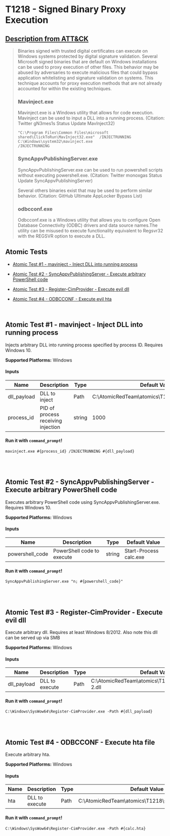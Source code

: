 # T1218 - Signed Binary Proxy Execution
## [Description from ATT&CK](https://attack.mitre.org/wiki/Technique/T1218)
<blockquote>Binaries signed with trusted digital certificates can execute on Windows systems protected by digital signature validation. Several Microsoft signed binaries that are default on Windows installations can be used to proxy execution of other files. This behavior may be abused by adversaries to execute malicious files that could bypass application whitelisting and signature validation on systems. This technique accounts for proxy execution methods that are not already accounted for within the existing techniques.

### Mavinject.exe
Mavinject.exe is a Windows utility that allows for code execution. Mavinject can be used to input a DLL into a running process. (Citation: Twitter gN3mes1s Status Update MavInject32)

<code>"C:\Program Files\Common Files\microsoft shared\ClickToRun\MavInject32.exe" <PID> /INJECTRUNNING <PATH DLL></code>
<code>C:\Windows\system32\mavinject.exe <PID> /INJECTRUNNING <PATH DLL></code>

### SyncAppvPublishingServer.exe
SyncAppvPublishingServer.exe can be used to run powershell scripts without executing powershell.exe. (Citation: Twitter monoxgas Status Update SyncAppvPublishingServer)

Several others binaries exist that may be used to perform similar behavior. (Citation: GitHub Ultimate AppLocker Bypass List)

### odbcconf.exe
Odbcconf.exe is a Windows utility that allows you to configure Open Database Connectivity (ODBC) drivers and data source names.The utility can be misused to execute functionality equivalent to Regsvr32 with the REGSVR option to execute a DLL.
</blockquote>

## Atomic Tests

- [Atomic Test #1 - mavinject - Inject DLL into running process](#atomic-test-1---mavinject---inject-dll-into-running-process)

- [Atomic Test #2 - SyncAppvPublishingServer - Execute arbitrary PowerShell code](#atomic-test-2---syncappvpublishingserver---execute-arbitrary-powershell-code)

- [Atomic Test #3 - Register-CimProvider - Execute evil dll](#atomic-test-3---register-cimprovider---execute-evil-dll)

- [Atomic Test #4 - ODBCCONF - Execute evil hta](#atomic-test-4---odbcconf---execute-evil-hta)


<br/>

## Atomic Test #1 - mavinject - Inject DLL into running process
Injects arbitrary DLL into running process specified by process ID. Requires Windows 10.

**Supported Platforms:** Windows


#### Inputs
| Name | Description | Type | Default Value | 
|------|-------------|------|---------------|
| dll_payload | DLL to inject | Path | C:\AtomicRedTeam\atomics\T1218\src\x64\T1218.dll|
| process_id | PID of process receiving injection | string | 1000|

#### Run it with `command_prompt`!
```
mavinject.exe #{process_id} /INJECTRUNNING #{dll_payload}
```
<br/>
<br/>

## Atomic Test #2 - SyncAppvPublishingServer - Execute arbitrary PowerShell code
Executes arbitrary PowerShell code using SyncAppvPublishingServer.exe. Requires Windows 10.

**Supported Platforms:** Windows


#### Inputs
| Name | Description | Type | Default Value | 
|------|-------------|------|---------------|
| powershell_code | PowerShell code to execute | string | Start-Process calc.exe|

#### Run it with `command_prompt`!
```
SyncAppvPublishingServer.exe "n; #{powershell_code}"
```
<br/>
<br/>

## Atomic Test #3 - Register-CimProvider - Execute evil dll
Execute arbitrary dll. Requires at least Windows 8/2012. Also note this dll can be served up via SMB

**Supported Platforms:** Windows


#### Inputs
| Name | Description | Type | Default Value | 
|------|-------------|------|---------------|
| dll_payload | DLL to execute | Path | C:\AtomicRedTeam\atomics\T1218\src\Win32\T1218-2.dll|

#### Run it with `command_prompt`!
```
C:\Windows\SysWow64\Register-CimProvider.exe -Path #{dll_payload}
```
<br/>
<br/>

## Atomic Test #4 - ODBCCONF - Execute hta file
Execute arbitrary hta. 

**Supported Platforms:** Windows


#### Inputs
| Name | Description | Type | Default Value | 
|------|-------------|------|---------------|
| hta | DLL to execute | Path | C:\AtomicRedTeam\atomics\T1218\src\Win32\T1218.hta|

#### Run it with `command_prompt`!
```
C:\Windows\SysWow64\Register-CimProvider.exe -Path #{calc.hta}
```
<br/>
